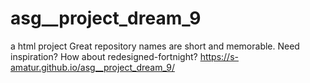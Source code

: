 # asg__project_dream_9
a html project Great repository names are short and memorable. Need inspiration? How about redesigned-fortnight?
https://s-amatur.github.io/asg__project_dream_9/

